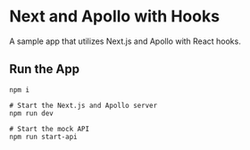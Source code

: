 # Next and Apollo with Hooks

A sample app that utilizes Next.js and Apollo with React hooks.

## Run the App
```
npm i

# Start the Next.js and Apollo server
npm run dev 

# Start the mock API
npm run start-api
```
